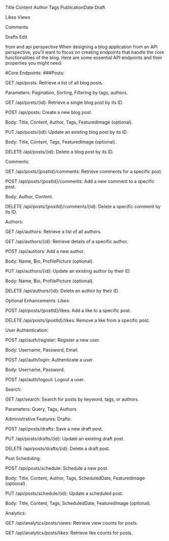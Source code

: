 Title
Content
Author
Tags
PublicationDate
Draft

Likes
Views

Comments


Drafts
Edit


from and api perspective
When designing a blog application from an API perspective, you'll want to focus on creating endpoints that handle the core functionalities of the blog. Here are some essential API endpoints and their properties you might need:

#Core Endpoints:
###Posts:

GET /api/posts: Retrieve a list of all blog posts.

Parameters: Pagination, Sorting, Filtering by tags, authors.

GET /api/posts/{id}: Retrieve a single blog post by its ID.

POST /api/posts: Create a new blog post.

Body: Title, Content, Author, Tags, FeaturedImage (optional).

PUT /api/posts/{id}: Update an existing blog post by its ID.

Body: Title, Content, Tags, FeaturedImage (optional).

DELETE /api/posts/{id}: Delete a blog post by its ID.

Comments:

GET /api/posts/{postId}/comments: Retrieve comments for a specific post.

POST /api/posts/{postId}/comments: Add a new comment to a specific post.

Body: Author, Content.

DELETE /api/posts/{postId}/comments/{id}: Delete a specific comment by its ID.

Authors:

GET /api/authors: Retrieve a list of all authors.

GET /api/authors/{id}: Retrieve details of a specific author.

POST /api/authors: Add a new author.

Body: Name, Bio, ProfilePicture (optional).

PUT /api/authors/{id}: Update an existing author by their ID.

Body: Name, Bio, ProfilePicture (optional).

DELETE /api/authors/{id}: Delete an author by their ID.

Optional Enhancements:
Likes:

POST /api/posts/{postId}/likes: Add a like to a specific post.

DELETE /api/posts/{postId}/likes: Remove a like from a specific post.

User Authentication:

POST /api/auth/register: Register a new user.

Body: Username, Password, Email.

POST /api/auth/login: Authenticate a user.

Body: Username, Password.

POST /api/auth/logout: Logout a user.

Search:

GET /api/search: Search for posts by keyword, tags, or authors.

Parameters: Query, Tags, Authors.

Administrative Features:
Drafts:

POST /api/posts/drafts: Save a new draft post.

PUT /api/posts/drafts/{id}: Update an existing draft post.

DELETE /api/posts/drafts/{id}: Delete a draft post.

Post Scheduling:

POST /api/posts/schedule: Schedule a new post.

Body: Title, Content, Author, Tags, ScheduledDate, FeaturedImage (optional).

PUT /api/posts/schedule/{id}: Update a scheduled post.

Body: Title, Content, Tags, ScheduledDate, FeaturedImage (optional).

Analytics:

GET /api/analytics/posts/views: Retrieve view counts for posts.

GET /api/analytics/posts/likes: Retrieve like counts for posts.